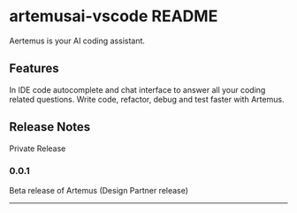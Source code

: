 # artemusai-vscode README

Aertemus is your AI coding assistant.

## Features

In IDE code autocomplete and chat interface to answer all your coding related questions. Write code, refactor, debug and test faster with Artemus.

## Release Notes

Private Release

### 0.0.1

Beta release of Artemus (Design Partner release)

---